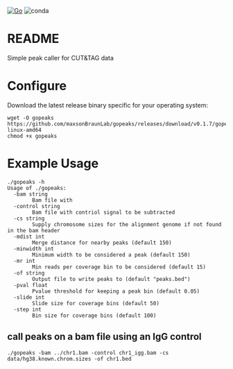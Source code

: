[![Go](https://github.com/maxsonBraunLab/gopeaks/actions/workflows/go.yml/badge.svg?branch=main)](https://github.com/maxsonBraunLab/gopeaks/actions/workflows/go.yml) ![conda](https://anaconda.org/jakevc/gopeaks/badges/installer/conda.svg)

# README

Simple peak caller for CUT&TAG data

# Configure

Download the latest release binary specific for your operating system:

```
wget -O gopeaks https://github.com/maxsonBraunLab/gopeaks/releases/download/v0.1.7/gopeaks-linux-amd64
chmod +x gopeaks
```

# Example Usage

```
./gopeaks -h 
Usage of ./gopeaks:
  -bam string
        Bam file with
  -control string
        Bam file with contriol signal to be subtracted
  -cs string
        Supply chromosome sizes for the alignment genome if not found in the bam header
  -mdist int
        Merge distance for nearby peaks (default 150)
  -minwidth int
        Minimum width to be considered a peak (default 150)
  -mr int
        Min reads per coverage bin to be considered (default 15)
  -of string
        Output file to write peaks to (default "peaks.bed")
  -pval float
        Pvalue threshold for keeping a peak bin (default 0.05)
  -slide int
        Slide size for coverage bins (default 50)
  -step int
        Bin size for coverage bins (default 100)
```


## call peaks on a bam file using an IgG control

```
./gopeaks -bam ../chr1.bam -control chr1_igg.bam -cs data/hg38.known.chrom.sizes -of chr1.bed
```
